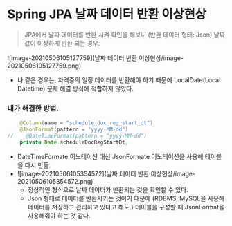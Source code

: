 # Spring JPA 날짜 데이터 반환 이상현상



> JPA에서 날짜 데이터를 반환 시켜 확인을 해보니 (반환 데이터 형태: Json) 날짜 값이 이상하게 반환 되는 경우.

![image-20210506105127759](날짜 데이터 반환 이상현상/image-20210506105127759.png)

- 나 같은 경우는, 자격증의 일정 데이터를 반환해야 하기 때문에 LocalDate(Local Datetime) 문제 해결 방식에 적합하지 않았다.



### 내가 해결한 방법.

```java
    @Column(name = "schedule_doc_reg_start_dt")
    @JsonFormat(pattern = "yyyy-MM-dd")
//    @DateTimeFormat(pattern = "yyyy-MM-dd")
    private Date scheduleDocRegStartDt;
```

- DateTimeFormate 어노테이션 대신 JsonFormate 어노테이션을 사용해 테이블을 다시 만듦.
- ![image-20210506105354572](날짜 데이터 반환 이상현상/image-20210506105354572.png)
  - 정상적인 형식으로 날짜 데이터가 반환되는 것을 확인할 수 있다.
  - Json 형태로 데이터를 반환시키는 것이기 때문에 (RDBMS, MySQL을 사용해 데이터를 저장하고 관리하고 있다고 해도.) 테이블을 구성할 때 JsonFormat을 사용해줘야 하는  것 같다.